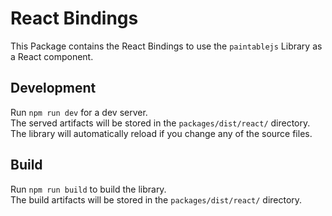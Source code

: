 # React Bindings

This Package contains the React Bindings to use the `paintablejs` Library as a React component.

## Development

Run `npm run dev` for a dev server.  
The served artifacts will be stored in the `packages/dist/react/` directory.  
The library will automatically reload if you change any of the source files.

## Build

Run `npm run build` to build the library.  
The build artifacts will be stored in the `packages/dist/react/` directory.
